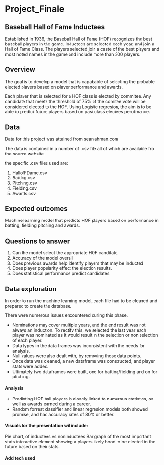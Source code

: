 # Project_Finale

## Baseball Hall of Fame Inductees
Established in 1936, the Baseball Hall of Fame (HOF) recognizes the best baseball players in the game. Inductees are selected each year, and join a Hall of Fame Class. The players selected join a caste of the best players and most noted names in the game and include more than 300 players.

## Overview
The goal is to develop a model that is capabable of selecting the probable elected players based on player performance and awards. 

Each player that is selected for a HOF class is elected by commitee. Any candidate that meets the threshold of 75% of the comitee vote will be considered elected to the HOF. Using Logistic regresion, the aim is to be able to predict future players based on past class electees perofmance.


## Data
Data for this project was attained from seanlahman.com

The data is contained in a number of .csv file all of which are available fro the source website.

the specific .csv files used are:
1) HallofFDame.csv
2) Batting.csv
3) Pitching.csv
4) Fielding.csv
5) Awards.csv

## Expected outcomes
Machine learning model that predicts HOF players based on performance in batting, fielding pitching and awards.

## Questions to answer

1) Can the model select the appropriate HOF canditate.
2) Accuracy of the model overall
3) Does previous awards help identify players that may be inducted
4) Does player popularity effect the election results.
5) Does statistical performance predict candidates

## Data exploration

In order to run the machine learning model, each file had to be cleaned and prepared to create the database.
 
There were numerous issues encountered during this phase. 
- Nominations may cover multiple years, and the end result was not always an induction. To rectify this, we selected the last year each player was nominated as it would result in the selection or non selection of each player.
- Data types in the data frames was inconsistent with the needs for analysis.
- Null values were also dealt with, by removing those data points.
- Once data was cleaned, a new dataframe was constructed, and player stats were added.
- Ultimately two dataframes were built, one for batting/fielding and on for pitching.
 
 #### Analysis
 - Predicting HOF ball players is closely linked to numerous statistics, as well as awards earned during a career. 
 - Random forrest classifier and linear regresion models both showed promise, and had accuracy rates of 80% or better.
 
#### Visuals for the presentation wil include: 

Pie chart, of inductees vs noninductees
Bar graph of the most important stats
interactive element showing a players likely hood to be elected in the future based on their stats.

#### Add tech used

